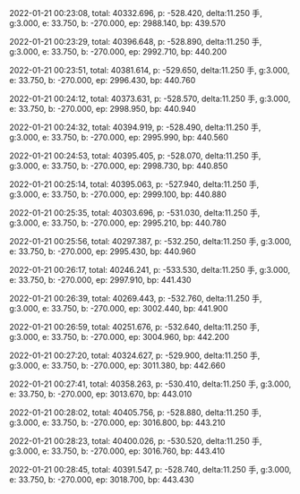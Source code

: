 2022-01-21 00:23:08, total: 40332.696, p: -528.420, delta:11.250 手, g:3.000, e: 33.750, b: -270.000, ep: 2988.140, bp: 439.570

2022-01-21 00:23:29, total: 40396.648, p: -528.890, delta:11.250 手, g:3.000, e: 33.750, b: -270.000, ep: 2992.710, bp: 440.200

2022-01-21 00:23:51, total: 40381.614, p: -529.650, delta:11.250 手, g:3.000, e: 33.750, b: -270.000, ep: 2996.430, bp: 440.760

2022-01-21 00:24:12, total: 40373.631, p: -528.570, delta:11.250 手, g:3.000, e: 33.750, b: -270.000, ep: 2998.950, bp: 440.940

2022-01-21 00:24:32, total: 40394.919, p: -528.490, delta:11.250 手, g:3.000, e: 33.750, b: -270.000, ep: 2995.990, bp: 440.560

2022-01-21 00:24:53, total: 40395.405, p: -528.070, delta:11.250 手, g:3.000, e: 33.750, b: -270.000, ep: 2998.730, bp: 440.850

2022-01-21 00:25:14, total: 40395.063, p: -527.940, delta:11.250 手, g:3.000, e: 33.750, b: -270.000, ep: 2999.100, bp: 440.880

2022-01-21 00:25:35, total: 40303.696, p: -531.030, delta:11.250 手, g:3.000, e: 33.750, b: -270.000, ep: 2995.210, bp: 440.780

2022-01-21 00:25:56, total: 40297.387, p: -532.250, delta:11.250 手, g:3.000, e: 33.750, b: -270.000, ep: 2995.430, bp: 440.960

2022-01-21 00:26:17, total: 40246.241, p: -533.530, delta:11.250 手, g:3.000, e: 33.750, b: -270.000, ep: 2997.910, bp: 441.430

2022-01-21 00:26:39, total: 40269.443, p: -532.760, delta:11.250 手, g:3.000, e: 33.750, b: -270.000, ep: 3002.440, bp: 441.900

2022-01-21 00:26:59, total: 40251.676, p: -532.640, delta:11.250 手, g:3.000, e: 33.750, b: -270.000, ep: 3004.960, bp: 442.200

2022-01-21 00:27:20, total: 40324.627, p: -529.900, delta:11.250 手, g:3.000, e: 33.750, b: -270.000, ep: 3011.380, bp: 442.660

2022-01-21 00:27:41, total: 40358.263, p: -530.410, delta:11.250 手, g:3.000, e: 33.750, b: -270.000, ep: 3013.670, bp: 443.010

2022-01-21 00:28:02, total: 40405.756, p: -528.880, delta:11.250 手, g:3.000, e: 33.750, b: -270.000, ep: 3016.800, bp: 443.210

2022-01-21 00:28:23, total: 40400.026, p: -530.520, delta:11.250 手, g:3.000, e: 33.750, b: -270.000, ep: 3016.760, bp: 443.410

2022-01-21 00:28:45, total: 40391.547, p: -528.740, delta:11.250 手, g:3.000, e: 33.750, b: -270.000, ep: 3018.700, bp: 443.430